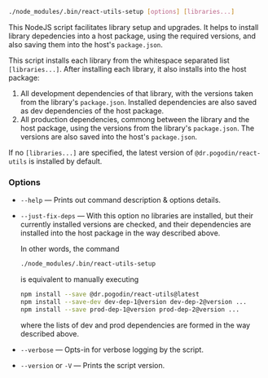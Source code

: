 ```bash
./node_modules/.bin/react-utils-setup [options] [libraries...]
```
This NodeJS script facilitates library setup and upgrades. It helps to install
library depedencies into a host package, using the required versions, and also
saving them into the host's `package.json`.

This script installs each library from the whitespace separated list
`[libraries...]`. After installing each library, it also installs into the
host package:
1.  All development dependencies of that library, with the versions taken from
    the library's `package.json`. Installed dependencies are also saved as dev
    dependencies of the host package.
2.  All production dependencies, commong between the library and the host
    package, using the versions from the library's `package.json`.
    The versions are also saved into the host's `package.json`.

If no `[libraries...]` are specified, the latest version of
`@dr.pogodin/react-utils` is installed by default.

### Options

-   `--help` &mdash; Prints out command description & options details.

-   `--just-fix-deps` &mdash; With this option no libraries are installed,
    but their currently installed versions are checked, and their dependencies
    are installed into the host package in the way described above.

    In other words, the command
    ```bash
    ./node_modules/.bin/react-utils-setup
    ```
    is equivalent to manually executing
    ```bash
    npm install --save @dr.pogodin/react-utils@latest
    npm install --save-dev dev-dep-1@version dev-dep-2@version ...
    npm install --save prod-dep-1@version prod-dep-2@version ...
    ```
    where the lists of dev and prod dependencies are formed in the way described
    above.

-   `--verbose` &mdash; Opts-in for verbose logging by the script.

-   `--version` or `-V` &mdash; Prints the script version.
